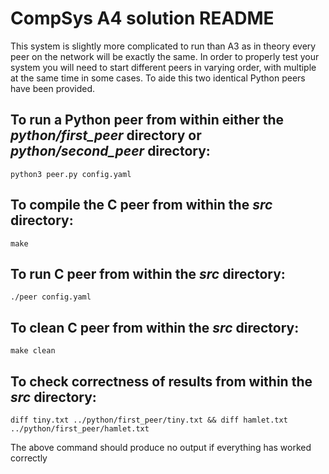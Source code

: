 # CompSys A4 solution README
This system is slightly more complicated to run than A3 as in theory every peer on the network will be exactly the same. In order to properly test your system you will need to start different peers in varying order, with multiple at the same time in some cases. To aide this two identical Python peers have been provided. 

## To run a Python peer from within either the *python/first_peer* directory or *python/second_peer* directory:
    python3 peer.py config.yaml

## To compile the C peer from within the *src* directory:
    make

## To run C peer from within the *src* directory:
    ./peer config.yaml

## To clean C peer from within the *src* directory:
    make clean

## To check correctness of results from within the *src* directory:
    diff tiny.txt ../python/first_peer/tiny.txt && diff hamlet.txt ../python/first_peer/hamlet.txt
The above command should produce no output if everything has worked correctly
